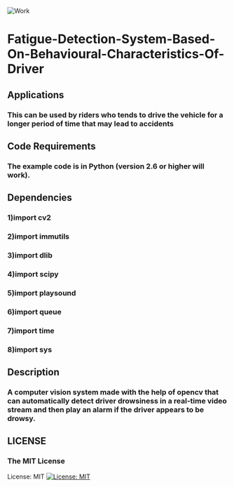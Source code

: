 ![Work](https://img.shields.io/badge/IN-Progress-green.svg)
# Fatigue-Detection-System-Based-On-Behavioural-Characteristics-Of-Driver
## Applications
### This can be used by riders who tends to drive the vehicle for a longer period of time that may lead to accidents

## Code Requirements
### The example code is in Python (version 2.6 or higher will work).

## Dependencies
### 1)import cv2
### 2)import immutils
### 3)import dlib
### 4)import scipy
### 5)import playsound
### 6)import queue
### 7)import time
### 8)import sys

## Description
###  A computer vision system made with the help of opencv that can automatically detect driver drowsiness in a real-time video stream and then play an alarm if the driver appears to be drowsy.
## LICENSE
### The MIT License
License: MIT
[![License: MIT](https://img.shields.io/badge/License-MIT-yellow.svg)](https://opensource.org/licenses/MIT)

